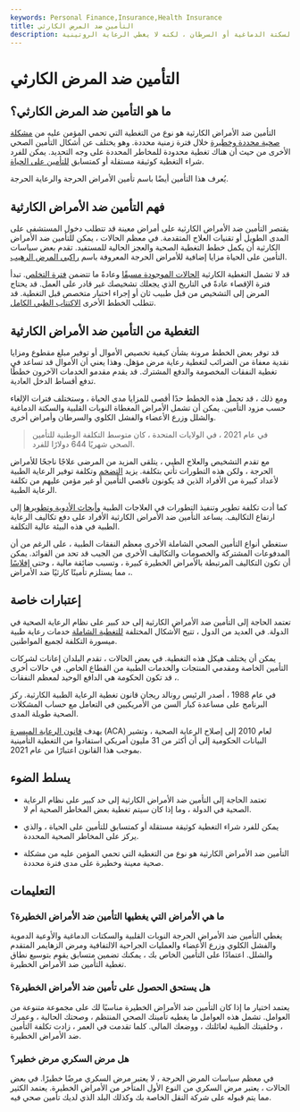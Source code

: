 ```yaml
---
keywords: Personal Finance,Insurance,Health Insurance
title: التأمين ضد المرض الكارثي
description: يغطي التأمين ضد الأمراض الكارثية نفقات الحالات الصحية الرئيسية مثل النوبة القلبية أو السكتة الدماغية أو السرطان ، لكنه لا يغطي الرعاية الروتينية.
---
```


# التأمين ضد المرض الكارثي
## ما هو التأمين ضد المرض الكارثي؟

التأمين ضد الأمراض الكارثية هو نوع من التغطية التي تحمي المؤمن عليه من [مشكلة صحية محددة وخطيرة](/catastrophic-health-insurance) خلال فترة زمنية محددة. وهو يختلف عن أشكال التأمين الصحي الأخرى من حيث أن هناك تغطية محدودة للمخاطر المحددة على وجه التحديد. يمكن للفرد شراء التغطية كوثيقة مستقلة أو كمتسابق [للتأمين على الحياة](/lifeinsurance).

يُعرف هذا التأمين أيضًا باسم تأمين الأمراض الحرجة والرعاية الحرجة.

## فهم التأمين ضد الأمراض الكارثية

يقتصر التأمين ضد الأمراض الكارثية على أمراض معينة قد تتطلب دخول المستشفى على المدى الطويل أو تقنيات العلاج المتقدمة. في معظم الحالات ، يمكن للتأمين ضد الأمراض الكارثية أن يكمل خطط التغطية الصحية والعجز الحالية للمستفيد. تقدم بعض سياسات التأمين على الحياة مزايا إضافية للأمراض الحرجة المعروفة باسم [راكبي المرض الرهيب](/dreadeddiseaserider).

قد لا تشمل التغطية الكارثية [الحالات الموجودة مسبقًا](/preexisting_condition) وعادةً ما تتضمن [فترة التخلص](/eliminationperiod). تبدأ فترة الإقصاء عادةً في التاريخ الذي يجعلك تشخيصك غير قادر على العمل. قد يحتاج المرض إلى التشخيص من قبل طبيب ثان أو إجراء اختبار متخصص قبل التغطية. قد تتطلب الخطط الأخرى [الاكتتاب الطبي الكامل](/medical-underwriting).

## التغطية من التأمين ضد الأمراض الكارثية

قد توفر بعض الخطط مرونة بشأن كيفية تخصيص الأموال أو توفير مبلغ مقطوع ومزايا نقدية معفاة من الضرائب لتغطية رعاية مرض مؤهل. وهذا يعني أن الأموال قد تساعد في تغطية النفقات المخصومة والدفع المشترك. قد يقدم مقدمو الخدمات الآخرون خططًا تدفع أقساط الدخل العادية.

ومع ذلك ، قد تحمل هذه الخطط حدًا أقصى للمزايا مدى الحياة ، وستختلف فترات الإلغاء حسب مزود التأمين. يمكن أن تشمل الأمراض المغطاة النوبات القلبية والسكتة الدماغية والشلل وزرع الأعضاء والفشل الكلوي والسرطان وأمراض أخرى.

> في عام 2021 ، في الولايات المتحدة ، كان متوسط التكلفة الوطنية للتأمين الصحي شهريًا 644 دولارًا للفرد.

>

مع تقدم التشخيص والعلاج الطبي ، يتلقى المزيد من المرضى علاجًا ناجحًا للأمراض الحرجة ، ولكن هذه التطورات تأتي بتكلفة. يزيد [التضخم](/inflation) وتكلفة توفير الرعاية الطبية لأعداد كبيرة من الأفراد الذين قد يكونون ناقصي التأمين أو غير مؤمن عليهم من تكلفة الرعاية الطبية.

كما أدت تكلفة تطوير وتنفيذ التطورات في العلاجات الطبية [وأبحاث الأدوية وتطويرها](/randd) إلى ارتفاع التكاليف. يساعد التأمين ضد الأمراض الكارثية الأفراد على دفع تكاليف الرعاية الطبية في هذه البيئة عالية التكلفة.

ستغطي أنواع التأمين الصحي الشاملة الأخرى معظم النفقات الطبية ، على الرغم من أن المدفوعات المشتركة والخصومات والتكاليف الأخرى من الجيب قد تحد من الفوائد. يمكن أن تكون التكاليف المرتبطة بالأمراض الخطيرة كبيرة ، وتسبب ضائقة مالية ، وحتى [إفلاسًا](/bankruptcy) ، مما يستلزم تأمينًا كارثيًا ضد الأمراض.

## إعتبارات خاصة

تعتمد الحاجة إلى التأمين ضد الأمراض الكارثية إلى حد كبير على نظام الرعاية الصحية في الدولة. في العديد من الدول ، تتيح الأشكال المختلفة [للتغطية الشاملة](/universal-coverage) خدمات رعاية طبية ميسورة التكلفة لجميع المواطنين.

يمكن أن يختلف هيكل هذه التغطية. في بعض الحالات ، تقدم البلدان إعانات لشركات التأمين الخاصة ومقدمي المنتجات والخدمات الطبية من القطاع الخاص. في حالات أخرى ، قد تكون الحكومة هي الدافع الوحيد لمعظم النفقات.

في عام 1988 ، أصدر الرئيس رونالد ريجان قانون تغطية الرعاية الطبية الكارثية. ركز البرنامج على مساعدة كبار السن من الأمريكيين في التعامل مع حساب المشكلات الصحية طويلة المدى.

يهدف [قانون الرعاية الميسرة](/affordable-care-act) (ACA) لعام 2010 إلى إصلاح الرعاية الصحية ، وتشير البيانات الحكومية إلى أن أكثر من 31 مليون أمريكي استفادوا من التغطية التأمينية بموجب هذا القانون اعتبارًا من عام 2021.

## يسلط الضوء

- تعتمد الحاجة إلى التأمين ضد الأمراض الكارثية إلى حد كبير على نظام الرعاية الصحية في الدولة ، وما إذا كان سيتم تغطية بعض المخاطر الصحية أم لا.

- يمكن للفرد شراء التغطية كوثيقة مستقلة أو كمتسابق للتأمين على الحياة ، والذي يركز على المخاطر الصحية المحددة.

- التأمين ضد الأمراض الكارثية هو نوع من التغطية التي تحمي المؤمن عليه من مشكلة صحية معينة وخطيرة على مدى فترة محددة.

## التعليمات

### ما هي الأمراض التي يغطيها التأمين ضد الأمراض الخطيرة؟

يغطي التأمين ضد الأمراض الحرجة النوبات القلبية والسكتات الدماغية والأوعية الدموية والفشل الكلوي وزرع الأعضاء والعمليات الجراحية الالتفافية ومرض الزهايمر المتقدم والشلل. اعتمادًا على التأمين الخاص بك ، يمكنك تضمين متسابق يقوم بتوسيع نطاق تغطية التأمين ضد الأمراض الخطيرة.

### هل يستحق الحصول على تأمين ضد الأمراض الخطيرة؟

يعتمد اختيار ما إذا كان التأمين ضد الأمراض الخطيرة مناسبًا لك على مجموعة متنوعة من العوامل. تشمل هذه العوامل ما يغطيه تأمينك الصحي المنتظم ، وصحتك الحالية ، وعمرك ، وخلفيتك الطبية لعائلتك ، ووضعك المالي. كلما تقدمت في العمر ، زادت تكلفة التأمين ضد الأمراض الخطيرة.

### هل مرض السكري مرض خطير؟

في معظم سياسات المرض الحرجة ، لا يعتبر مرض السكري مرضًا خطيرًا. في بعض الحالات ، يعتبر مرض السكري من النوع الأول المتأخر من الأمراض الخطيرة. يعتمد الكثير مما يتم قبوله على شركة النقل الخاصة بك وكذلك البلد الذي لديك تأمين صحي فيه.

